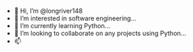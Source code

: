- 👋 Hi, I’m @longriver148
- 👀 I’m interested in software engineering...
- 🌱 I’m currently learning Python...
- 💞️ I’m looking to collaborate on any projects using Python...
- 📫 
